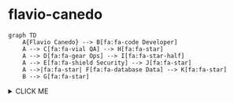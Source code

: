 # flavio-canedo

```mermaid
graph TD
    A{Flavio Canedo} --> B[fa:fa-code Developer]
    A --> C[fa:fa-vial QA] --> H[fa:fa-star]
    A --> D[fa:fa-gear Ops] --> I[fa:fa-star-half]
    A --> E[fa:fa-shield Security] --> J[fa:fa-star]
    A -->|fa:fa-star| F[fa:fa-database Data] --> K[fa:fa-star]
    B --> G[fa:fa-star]
```




<details><summary>CLICK ME</summary>
<p>

#### We can hide anything, even code!



</p>
</details>

